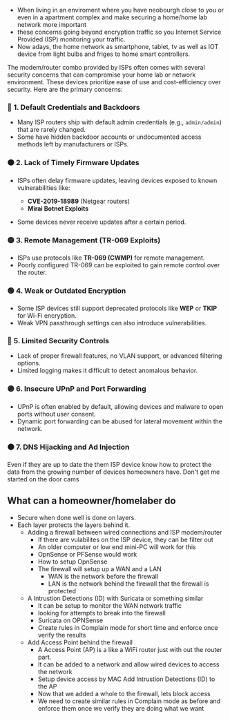 - When living in an enviroment where you have neobourgh close to you or even in a apartment complex and make  securing a home/home lab network more important
- these concerns going beyond encryption traffic so you Internet Service Provided (ISP) monitoring your traffic. 
- Now adays, the home network as smartphone, tablet, tv as well as IOT device from light bulbs and friges to home smart controllers.

The modem/router combo provided by ISPs often comes with several security concerns that can compromise your home lab or network environment. These devices prioritize ease of use and cost-efficiency over security. Here are the primary concerns:

### 🔴 **1. Default Credentials and Backdoors**

* Many ISP routers ship with default admin credentials (e.g., `admin/admin`) that are rarely changed.
* Some have hidden backdoor accounts or undocumented access methods left by manufacturers or ISPs.

### 🟠 **2. Lack of Timely Firmware Updates**

* ISPs often delay firmware updates, leaving devices exposed to known vulnerabilities like:

  * **CVE-2019-18989** (Netgear routers)
  * **Mirai Botnet Exploits**
* Some devices never receive updates after a certain period.

### 🟡 **3. Remote Management (TR-069 Exploits)**

* ISPs use protocols like **TR-069 (CWMP)** for remote management.
* Poorly configured TR-069 can be exploited to gain remote control over the router.

### 🟢 **4. Weak or Outdated Encryption**

* Some ISP devices still support deprecated protocols like **WEP** or **TKIP** for Wi-Fi encryption.
* Weak VPN passthrough settings can also introduce vulnerabilities.

### 🔵 **5. Limited Security Controls**

* Lack of proper firewall features, no VLAN support, or advanced filtering options.
* Limited logging makes it difficult to detect anomalous behavior.

### 🟣 **6. Insecure UPnP and Port Forwarding**

* UPnP is often enabled by default, allowing devices and malware to open ports without user consent.
* Dynamic port forwarding can be abused for lateral movement within the network.

### 🟤 **7. DNS Hijacking and Ad Injection**

Even if they are up to date the them ISP device know how to protect the data from the growing number of devices homeowners have.  Don't get me started on the door cams

## What can a homeowner/homelaber do

- Secure when done well is done on layers.
- Each layer protects the layers behind it.
    - Adding a firewall between wired connections and ISP modem/router
        - If there are vulabilites on the ISP device, they can be filter out
        - An older computer or low end mini-PC will work for this
        - OpnSense or PFSense would work
        - How to setup OpnSense 
        - The firewall will setup up a WAN and a LAN
            - WAN is the network before the firewall
            - LAN is the network behind the firewall that the firewall is protected
    - A Intrustion Detections (ID) with Suricata or something similar
        - It can be setup to monitor the WAN network traffic
        - looking for attempts to break into the firewall
        - Suricata on OPNSense
        - Create rules  in Complain mode for short time and enforce once verify the results 
    - Add Access Point behind the firewall
        - A Access Point (AP) is a like a WiFi router just with out the router part.
        - It can be added to a network and allow wired devices to access the network
        - Setup device access by MAC
    Add  Intrustion Detections (ID) to the AP
        - Now that we added a whole to the firewall, lets block access
        - We need to create similar rules in Complain mode as before and enforce them once we verify they are doing what we want
        